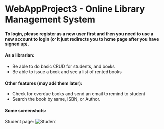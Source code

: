 # WebAppProject3 - Online Library Management System

#### To login, please register as a new user first and then you need to use a new account to login (or it just redirects you to home page after you have signed up).

#### As a librarian:
* Be able to do basic CRUD for students, and books
* Be able to issue a book and see a list of rented books
 
#### Other features (may add them later):
* Check for overdue books and send an email to remind to student
* Search the book by name, ISBN, or Author.

#### Some screenshots:
Student page:
![Student](https://user-images.githubusercontent.com/28665643/63221254-3eb0e880-c14b-11e9-8a18-ecdc4580eb18.PNG)
